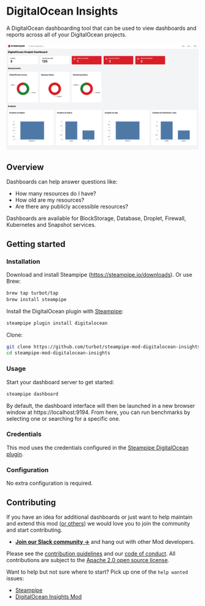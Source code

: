 # DigitalOcean Insights

A DigitalOcean dashboarding tool that can be used to view dashboards and reports across all of your DigitalOcean projects.

![image](https://raw.githubusercontent.com/turbot/steampipe-mod-digitalocean-insights/main/docs/images/digitalocean_droplet_dashboard.png)

## Overview

Dashboards can help answer questions like:

- How many resources do I have?
- How old are my resources?
- Are there any publicly accessible resources?

Dashboards are available for BlockStorage, Database, Droplet, Firewall, Kubernetes and Snapshot services.

## Getting started

### Installation

Download and install Steampipe (https://steampipe.io/downloads). Or use Brew:

```sh
brew tap turbot/tap
brew install steampipe
```

Install the DigitalOcean plugin with [Steampipe](https://steampipe.io):

```sh
steampipe plugin install digitalocean
```

Clone:

```sh
git clone https://github.com/turbot/steampipe-mod-digitalocean-insights.git
cd steampipe-mod-digitalocean-insights
```

### Usage

Start your dashboard server to get started:

```sh
steampipe dashboard
```

By default, the dashboard interface will then be launched in a new browser
window at https://localhost:9194. From here, you can run benchmarks by
selecting one or searching for a specific one.

### Credentials

This mod uses the credentials configured in the [Steampipe DigitalOcean plugin](https://hub.steampipe.io/plugins/turbot/digitalocean).

### Configuration

No extra configuration is required.

## Contributing

If you have an idea for additional dashboards or just want to help maintain and extend this mod ([or others](https://github.com/topics/steampipe-mod)) we would love you to join the community and start contributing.

- **[Join our Slack community →](https://steampipe.io/community/join)** and hang out with other Mod developers.

Please see the [contribution guidelines](https://github.com/turbot/steampipe/blob/main/CONTRIBUTING.md) and our [code of conduct](https://github.com/turbot/steampipe/blob/main/CODE_OF_CONDUCT.md). All contributions are subject to the [Apache 2.0 open source license](https://github.com/turbot/steampipe-mod-digitalocean-insights/blob/main/LICENSE).

Want to help but not sure where to start? Pick up one of the `help wanted` issues:

- [Steampipe](https://github.com/turbot/steampipe/labels/help%20wanted)
- [DigitalOcean Insights Mod](https://github.com/turbot/steampipe-mod-digitalocean-insights/labels/help%20wanted)
